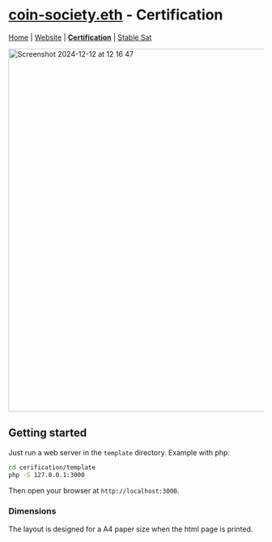 # [coin-society.eth](https://coin-society.org) - Certification

[Home](/) | [Website](/website/) | [**Certification**](/certification/) | [Stable Sat](/stable-sat/)

<img width="717" alt="Screenshot 2024-12-12 at 12 16 47" src="https://github.com/user-attachments/assets/be9bcfb5-df42-4b14-b2c7-3894f81dbc7c" />

## Getting started

Just run a web server in the `template` directory. Example with php:

```bash
cd cerification/template
php -S 127.0.0.1:3000
```

Then open your browser at `http://localhost:3000`.

### Dimensions

The layout is designed for a A4 paper size when the html page is printed.
